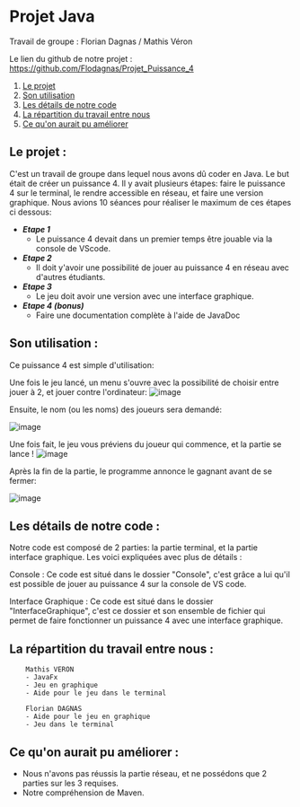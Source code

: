 # Projet Java


Travail de groupe :  Florian Dagnas / Mathis Véron

Le lien du github de notre projet : https://github.com/Flodagnas/Projet_Puissance_4


1) [Le projet](#projet)
2) [Son utilisation](#utilisation)
3) [Les détails de notre code](#detail)
4) [La répartition du travail entre nous](#reparti)
5) [Ce qu'on aurait pu améliorer](#ameliorer)


## Le projet : <a id="projet"></a>


C'est un travail de groupe dans lequel nous avons dû coder en Java. Le but était de créer un puissance 4. Il y avait plusieurs étapes: faire le puissance 4 sur le terminal, le rendre accessible en réseau, et faire une version graphique. Nous avions 10 séances pour réaliser le maximum de ces étapes ci dessous:

- ***Etape 1***   
    - Le puissance 4 devait dans un premier temps être jouable via la console de VScode.
- ***Etape 2***
    - Il doit y'avoir une possibilité de jouer au puissance 4 en réseau avec d'autres étudiants.
- ***Etape 3***
    - Le jeu doit avoir une version avec une interface graphique.
- ***Etape 4 (bonus)***
    - Faire une documentation complète à l'aide de JavaDoc


## Son utilisation : <a id="utilisation"></a>


Ce puissance 4 est simple d'utilisation:

Une fois le jeu lancé, un menu s'ouvre avec la possibilité de choisir entre jouer à 2, et jouer contre l'ordinateur:
![image](https://cdn.discordapp.com/attachments/408320873876160522/897937771287687178/unknown.png)

Ensuite, le nom (ou les noms) des joueurs sera demandé:

![image](https://cdn.discordapp.com/attachments/408320873876160522/897938099059949618/unknown.png)

Une fois fait, le jeu vous préviens du joueur qui commence, et la partie se lance !
![image](https://cdn.discordapp.com/attachments/408320873876160522/897938476484415539/unknown.png)

Après la fin de la partie, le programme annonce le gagnant avant de se fermer:

![image](https://cdn.discordapp.com/attachments/408320873876160522/897938591513206834/unknown.png)


## Les détails de notre code : <a id="detail"></a>

Notre code est composé de 2 parties: la partie terminal, et la partie interface graphique. Les voici expliquées avec plus de détails :

Console : Ce code est situé dans le dossier "Console", c'est grâce a lui qu'il est possible de jouer au puissance 4 sur la console de VS code. 

Interface Graphique : Ce code est situé dans le dossier "InterfaceGraphique", c'est ce dossier et son ensemble de fichier qui permet 
de faire fonctionner un puissance 4 avec une interface graphique.

## La répartition du travail entre nous : <a id="reparti"></a>

```
    Mathis VERON
    - JavaFx
    - Jeu en graphique
    - Aide pour le jeu dans le terminal
```

```
    Florian DAGNAS
    - Aide pour le jeu en graphique
    - Jeu dans le terminal
```

## Ce qu'on aurait pu améliorer : <a id="ameliorer"></a>

* Nous n'avons pas réussis la partie réseau, et ne possédons que 2 parties sur les 3 requises.
* Notre compréhension de Maven.
